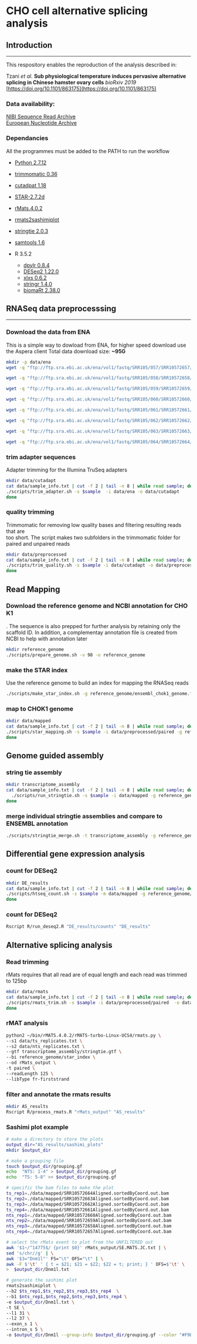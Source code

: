 # CHO cell alternative splicing analysis

## Introduction
---
This respository enables the reproduction of the analysis described in: 

Tzani *et al.* **Sub physiological temperature induces pervasive alternative splicing in Chinese hamster ovary cells**
*bioRxiv 2019* [https://doi.org/10.1101/863175](https://doi.org/10.1101/863175)

### Data availability:
[NIBI Sequence Read Archive](https://www.ncbi.nlm.nih.gov/bioproject/PRJNA593052/)  
[European Nucleotide Archive](https://www.ebi.ac.uk/ena/browser/view/PRJNA593052)

### Dependancies
All the programmes must be added to the PATH to run the workflow
- [Python 2.7.12](https://www.python.org/download/releases/2.7/)
- [trimmomatic 0.36](http://www.usadellab.org/cms/?page=trimmomatic) 
- [cutadpat 1.18](https://cutadapt.readthedocs.io/en/stable/)
- [STAR-2.7.2d](https://github.com/alexdobin/STAR)
- [rMats.4.0.2](http://rnaseq-mats.sourceforge.net)
- [rmats2sashimiplot](https://github.com/Xinglab/rmats2sashimiplot)
- [stringtie 2.0.3](http://ccb.jhu.edu/software/stringtie/index.shtml)
- [samtools 1.6](http://www.htslib.org)

- R 3.5.2
    - [dpylr 0.8.4](https://dplyr.tidyverse.org) 
    - [DESeq2 1.22.0](https://bioconductor.org/packages/release/bioc/html/DESeq2.html)
    - [xlxs 0.6.2](https://cran.r-project.org/web/packages/xlsx/index.html)
    - [stringr 1.4.0](https://stringr.tidyverse.org)
    - [biomaRt 2.38.0](https://bioconductor.org/packages/release/bioc/html/biomaRt.html)

## RNASeq data preprocesssing
---
### Download the data from ENA
This is a simple way to dowload from ENA, for higher speed download use the Aspera client
Total data download size: **~95G** 
```bash
mkdir -p data/ena
wget -q "ftp://ftp.sra.ebi.ac.uk/ena/vol1/fastq/SRR105/057/SRR10572657/*" -P data/ena || { handle ; error ; }

wget -q "ftp://ftp.sra.ebi.ac.uk/ena/vol1/fastq/SRR105/058/SRR10572658/*" -P data/ena || { handle ; error ; }

wget -q "ftp://ftp.sra.ebi.ac.uk/ena/vol1/fastq/SRR105/059/SRR10572659/*" -P data/ena || { handle ; error ; }

wget -q "ftp://ftp.sra.ebi.ac.uk/ena/vol1/fastq/SRR105/060/SRR10572660/*" -P data/ena || { handle ; error ; }

wget -q "ftp://ftp.sra.ebi.ac.uk/ena/vol1/fastq/SRR105/061/SRR10572661/*" -P data/ena || { handle ; error ; }

wget -q "ftp://ftp.sra.ebi.ac.uk/ena/vol1/fastq/SRR105/062/SRR10572662/*" -P data/ena || { handle ; error ; }

wget -q "ftp://ftp.sra.ebi.ac.uk/ena/vol1/fastq/SRR105/063/SRR10572663/*" -P data/ena || { handle ; error ; }

wget -q "ftp://ftp.sra.ebi.ac.uk/ena/vol1/fastq/SRR105/064/SRR10572664/*" -P data/ena || { handle ; error ; }
```
### trim adapter sequences
Adapter trimming for the Illumina TruSeq adapters
```bash
mkdir data/cutadapt
cat data/sample_info.txt | cut -f 2 | tail -n 8 | while read sample; do
./scripts/trim_adapter.sh -s $sample  -i data/ena -o data/cutadapt
done
```
### quality trimming
Trimmomatic for removing low quality bases and filtering resulting reads that are  
too short. The script makes two subfolders in the trimmomatic folder for paired and unpaired reads  
```bash
mkdir data/preprocessed
cat data/sample_info.txt | cut -f 2 | tail -n 8 | while read sample; do
./scripts/trim_quality.sh -s $sample -i data/cutadapt -o data/preprocessed -p 32
done
```
## Read Mapping
### Download the reference genome and NCBI annotation for CHO K1
. The sequence is also prepped for further analysis by retaining only the scaffold ID.
In addition, a complementay annotation file is created from NCBI to help with annotation later
```bash
mkdir reference_genome
./scripts/prepare_genome.sh -v 98 -o reference_genome
```
### make the STAR index
Use the reference genome to build an index for mapping the RNASeq reads
```bash
./scripts/make_star_index.sh -g reference_genome/ensembl_chok1_genome.fa -a reference_genome/ensembl_chok1_genome.gtf -p 32 -d reference_genome
```

### map to CHOK1 genome
```bash
mkdir data/mapped
cat data/sample_info.txt | cut -f 2 | tail -n 8 | while read sample; do
./scripts/star_mapping.sh -s $sample -i data/preprocessed/paired -g reference_genome/star_index -o data/mapped -p 32
done
```

## Genome guided assembly
### string tie assembly
```bash
mkdir transcriptome_assembly
cat data/sample_info.txt | cut -f 2 | tail -n 8 | while read sample; do
  ./scripts/run_stringtie.sh -s $sample -i data/mapped -g reference_genome/ensembl_chok1_genome.gtf -o transcriptome_assembly -p 32
done
```

### merge individual stringtie assemblies and compare to ENSEMBL annotation
```bash
./scripts/stringtie_merge.sh -t transcriptome_assembly -g reference_genome/ensembl_chok1_genome.gtf -r reference_genome
```

## Differential gene expression analysis
### count for DESeq2
```bash
mkdir DE_results
cat data/sample_info.txt | cut -f 2 | tail -n 8 | while read sample; do
./scripts/htseq_count.sh -s $sample -m data/mapped -g reference_genome/ensembl_chok1_genome.gtf -o DE_results&
done
```

### count for DESeq2
```bash
Rscript R/run_deseq2.R "DE_results/counts" "DE_results"
```
## Alternative splicing analysis
### Read trimming
rMats requires that all read are of equal length and each read was trimmed to 125bp
```bash
mkdir data/rmats
cat data/sample_info.txt | cut -f 2 | tail -n 8 | while read sample; do
./scripts/rmats_trim.sh -s $sample -i data/preprocessed/paired  -o data/rmats
done
```

### rMAT analysis
```bash
python2 ~/bin/rMATS.4.0.2/rMATS-turbo-Linux-UCS4/rmats.py \
--s1 data/ts_replicates.txt \
--s2 data/nts_replicates.txt \
--gtf transcriptome_assembly/stringtie.gtf \
--bi reference_genome/star_index \
--od rMats_output \
-t paired \
--readLength 125 \
--libType fr-firststrand
```

### filter and annotate the rmats results
```bash
mkdir AS_results
Rscript R/process_rmats.R "rMats_output" "AS_results"
```
### Sashimi plot example

```bash
# make a directory to store the plots
output_dir="AS_results/sashimi_plots"
mkdir $output_dir

# make a grouping file
touch $output_dir/grouping.gf
echo  "NTS: 1-4" > $output_dir/grouping.gf
echo  "TS: 5-8" >> $output_dir/grouping.gf

# specific the bam files to make the plot
ts_rep1=./data/mapped/SRR10572664Aligned.sortedByCoord.out.bam
ts_rep2=./data/mapped/SRR10572663Aligned.sortedByCoord.out.bam
ts_rep3=./data/mapped/SRR10572662Aligned.sortedByCoord.out.bam
ts_rep4=./data/mapped/SRR10572661Aligned.sortedByCoord.out.bam
nts_rep1=./data/mapped/SRR10572660Aligned.sortedByCoord.out.bam
nts_rep2=./data/mapped/SRR10572659Aligned.sortedByCoord.out.bam
nts_rep3=./data/mapped/SRR10572658Aligned.sortedByCoord.out.bam
nts_rep4=./data/mapped/SRR10572657Aligned.sortedByCoord.out.bam

# select the rMats event to plot from the UNFILTERED out
awk '$1~/^14775$/ {print $0}' rMats_output/SE.MATS.JC.txt | \
sed 's/chr//g' | \
awk '$3="Dnm1l"' FS="\t" OFS="\t" | \
awk -F $'\t' ' { t = $21; $21 = $22; $22 = t; print; } ' OFS=$'\t' \
>  $output_dir/Dnm1l.txt

# generate the sashimi plot
rmats2sashimiplot \
--b2 $ts_rep1,$ts_rep2,$ts_rep3,$ts_rep4  \
--b1 $nts_rep1,$nts_rep2,$nts_rep3,$nts_rep4 \
-e $output_dir/Dnm1l.txt \
-t SE \
--l1 31 \
--l2 37 \
--exon_s 1 \
--intron_s 5 \
-o $output_dir/Dnm1l --group-info $output_dir/grouping.gf --color "#F9B288","#A2D9F9"
```
